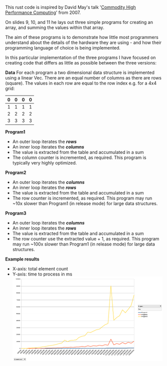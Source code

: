 This rust code is inspired by David May's talk '[Commodity High Performance Computing](http://people.cs.bris.ac.uk/~dave/benhpc.pdf)' from 2007.

On slides 9, 10, and 11 he lays out three simple programs for creating an array, and summing the values within that array. 

The aim of these programs is to demonstrate how little most programmers understand about the details of the hardware they are using - and how their programming language of choice is being implemented.

In this particular implementation of the three programs I have focused on creating code that differs as little as possible between the three versions:

**Data**
For each program a two dimensional data structure is implemented using a linear Vec. There are an equal number of columns as there are rows (square). The values in each row are equal to the row index e.g. for a 4x4 grid:

| 0   | 0   | 0   | 0   |
| --- | --- | --- | --- |
| 1   | 1   | 1   | 1   |
| 2   | 2   | 2   | 2   |
| 3   | 3   | 3   | 3   |

**Program1**
- An outer loop iterates the ***rows***
- An inner loop iterates the ***columns***
- The value is extracted from the table and accumulated in a sum
- The column counter is incremented, as required.
This program is typically very highly optimized.

**Program2**
- An outer loop iterates the ***columns***
- An inner loop iterates the ***rows***
- The value is extracted from the table and accumulated in a sum
- The row counter is incremented, as required.
This program may run ~10x slower than Program1 (in release mode) for large data structures.

**Program3**
- An outer loop iterates the ***columns***
- An inner loop iterates the ***rows***
- The value is extracted from the table and accumulated in a sum
- The row counter use the extracted value + 1, as required.
This program may run ~100x slower than Program1 (in release mode) for large data structures.

**Example results**
- X-axis: total element count
- Y-axis: time to process in ms
![Results](Results.png)
